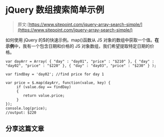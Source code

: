 # jQuery 数组搜索简单示例

> 原文:[https://www.sitepoint.com/jquery-array-search-simple/](https://www.sitepoint.com/jquery-array-search-simple/)

如何使用 jQuery 的$的快速示例。map()函数从 JS 对象的数组中获取一个值。**在示例**中，我有一个包含日期和价格的 JS 对象数组，我们希望提取特定日期的价格。

```
var dayArr = Array( { "day" : "day01", "price" : "$210" }, { "day" : "day02", "price" : "$220" }, { "day" : "day03", "price" : "$230" } );

var findDay = 'day02'; //find price for day 1

var price = $.map(dayArr, function(value, key) {
     if (value.day == findDay)
     {
        return value.price;
     }
});
console.log(price);
//output: $220
```

## 分享这篇文章